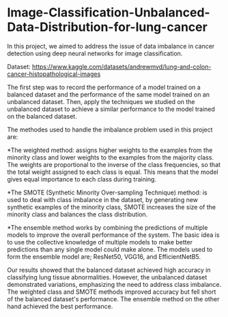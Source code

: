 # Image-Classification-Unbalanced-Data-Distribution-for-lung-cancer
In this project, we aimed to address the issue of data imbalance in cancer detection using deep neural networks for image classification.

Dataset: https://www.kaggle.com/datasets/andrewmvd/lung-and-colon-cancer-histopathological-images

The first step was to record the performance of a model trained on a balanced dataset and the performance of the same model trained on an unbalanced dataset. Then, apply the techniques we studied on the unbalanced dataset to achieve a similar performance to the model trained on the balanced dataset.

The methodes used to handle the imbalance problem used in this project are:

  *The weighted method: assigns higher weights to the examples from the minority class and lower weights to the examples from the majority class. The weights are proportional to the inverse of the class frequencies, so that the total weight assigned to each class is equal. This means that the model gives equal importance to each class during training. 
  
  *The SMOTE (Synthetic Minority Over-sampling Technique) method: is used to deal with class imbalance in the dataset, by generating new synthetic examples of the minority class, SMOTE increases the size of the minority class and balances the class distribution. 
  
  *The ensemble method works by combining the predictions of multiple models to improve the overall performance of the system. The basic idea is to use the collective knowledge of multiple models to make better predictions than any single model could make alone. The models used to form the ensemble model are; ResNet50, VGG16, and EfficientNetB5. 
  
Our results showed that the balanced dataset achieved high accuracy in classifying lung tissue abnormalities. However, the unbalanced dataset demonstrated variations, emphasizing the need to address class imbalance. The weighted class and SMOTE methods improved accuracy but fell short of the balanced dataset's performance. The ensemble method on the other hand achieved the best performance. 

